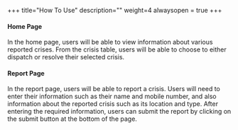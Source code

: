 +++
title="How To Use"
description=""
weight=4
alwaysopen = true
+++

#### Home Page

In the home page, users will be able to view information about various reported crises. From the crisis table, users will be able to choose to either dispatch or resolve their selected crisis.

#### Report Page

In the report page, users will be able to report a crisis. Users will need to enter their information such as their name and mobile number, and also information about the reported crisis such as its location and type. After entering the required information, users can submit the report by clicking on the submit button at the bottom of the page.